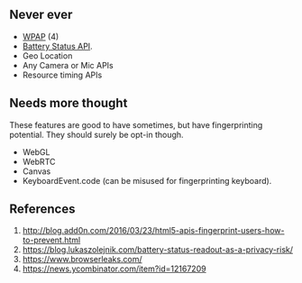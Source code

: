 ## Never ever
* [WPAP](https://en.wikipedia.org/wiki/Web_Proxy_Autodiscovery_Protocol) (4)
* [Battery Status API](https://www.w3.org/TR/battery-status/).
* Geo Location
* Any Camera or Mic APIs
* Resource timing APIs

## Needs more thought
These features are good to have sometimes, but have fingerprinting potential. They should surely be opt-in though.
* WebGL
* WebRTC
* Canvas
* KeyboardEvent.code (can be misused for fingerprinting keyboard).


## References
1. http://blog.add0n.com/2016/03/23/html5-apis-fingerprint-users-how-to-prevent.html
2. https://blog.lukaszolejnik.com/battery-status-readout-as-a-privacy-risk/
3. https://www.browserleaks.com/
4. https://news.ycombinator.com/item?id=12167209